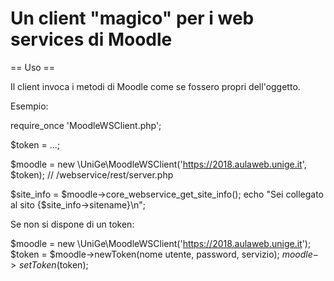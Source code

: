 # Un client "magico" per i web services di Moodle

== Uso ==

Il client invoca i metodi di Moodle come se fossero propri dell'oggetto.

Esempio:

require_once 'MoodleWSClient.php';

$token = ...;

$moodle = new \UniGe\MoodleWSClient('https://2018.aulaweb.unige.it', $token);  // /webservice/rest/server.php

$site_info = $moodle->core_webservice_get_site_info();
echo "Sei collegato al sito {$site_info->sitename}\n";


Se non si dispone di un token:

$moodle = new \UniGe\MoodleWSClient('https://2018.aulaweb.unige.it');
$token = $moodle->newToken(nome utente, password, servizio);
$moodle->setToken($token);